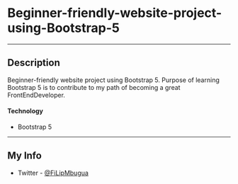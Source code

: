 # Beginner-friendly-website-project-using-Bootstrap-5

---

## Description

Beginner-friendly website project using Bootstrap 5. Purpose of learning Bootstrap 5 is to contribute to my path of becoming a great FrontEndDeveloper.

#### Technology

- Bootstrap 5

---

## My Info

- Twitter - [@FiLipMbugua](https://twitter.com/FiLipMbugua)

